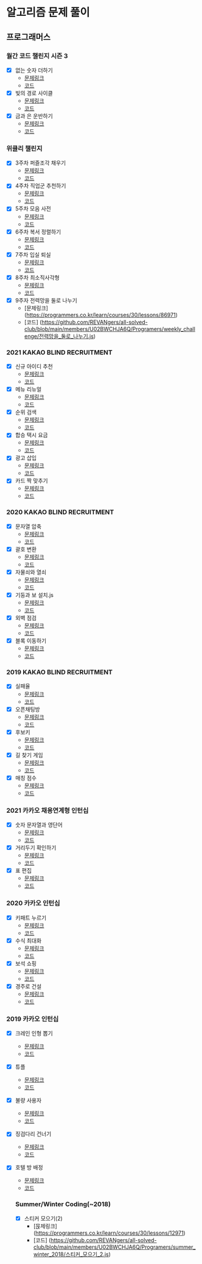 # 알고리즘 문제 풀이

## 프로그래머스

### 월간 코드 챌린지 시즌 3

- [x] 없는 숫자 더하기
  - [문제링크](https://programmers.co.kr/learn/courses/30/lessons/86051)
  - [코드](https://github.com/REVANgers/all-solved-club/blob/main/members/U02BWCHJA6Q/Programers/monthly_cahllenge_3/없는_숫자_더하기.js)
- [x] 빛의 경로 사이클
  - [문제링크](https://programmers.co.kr/learn/courses/30/lessons/86052)
  - [코드](https://github.com/REVANgers/all-solved-club/blob/main/members/U02BWCHJA6Q/Programers/monthly_cahllenge_3/빛의_경로_사이클.js)
- [x] 금과 은 운반하기
  - [문제링크](https://programmers.co.kr/learn/courses/30/lessons/86053)
  - [코드](https://github.com/REVANgers/all-solved-club/blob/main/members/U02BWCHJA6Q/Programers/monthly_cahllenge_3/금과_은_운반하기.js)

### 위클리 챌린지

- [x] 3주차 퍼즐조각 채우기
  - [문제링크](https://programmers.co.kr/learn/courses/30/lessons/84021)
  - [코드](https://github.com/REVANgers/all-solved-club/blob/main/members/U02BWCHJA6Q/Programers/weekly_challenge/퍼즐_조각_채우기.js)
- [x] 4주차 직업군 추천하기
  - [문제링크](https://programmers.co.kr/learn/courses/30/lessons/84325)
  - [코드](https://github.com/REVANgers/all-solved-club/blob/main/members/U02BWCHJA6Q/Programers/weekly_challenge/직업군_추천하기.js)
- [x] 5주차 모음 사전
  - [문제링크](https://programmers.co.kr/learn/courses/30/lessons/84512)
  - [코드](https://github.com/REVANgers/all-solved-club/blob/main/members/U02BWCHJA6Q/Programers/weekly_challenge/모음_사전.js)
- [x] 6주차 복서 정렬하기
  - [문제링크](https://programmers.co.kr/learn/courses/30/lessons/85002)
  - [코드](https://github.com/REVANgers/all-solved-club/blob/main/members/U02BWCHJA6Q/Programers/weekly_challenge/복서_정렬하기.js)
- [x] 7주차 입실 퇴실
  - [문제링크](https://programmers.co.kr/learn/courses/30/lessons/86048)
  - [코드](https://github.com/REVANgers/all-solved-club/blob/main/members/U02BWCHJA6Q/Programers/weekly_challenge/입실_퇴실.js)
- [x] 8주차 최소직사각형
  - [문제링크](https://programmers.co.kr/learn/courses/30/lessons/86491)
  - [코드](https://github.com/REVANgers/all-solved-club/blob/main/members/U02BWCHJA6Q/Programers/weekly_challenge/최소직사각형.js)
- [x] 9주자 전력망을 둘로 나누기
  - [문제링크] (https://programmers.co.kr/learn/courses/30/lessons/86971)
  - [코드] (https://github.com/REVANgers/all-solved-club/blob/main/members/U02BWCHJA6Q/Programers/weekly_challenge/전력망을_둘로_나누기.js)

### 2021 KAKAO BLIND RECRUITMENT

- [x] 신규 아이디 추천
  - [문제링크](https://programmers.co.kr/learn/courses/30/lessons/72410)
  - [코드](https://github.com/REVANgers/all-solved-club/blob/main/members/U02BWCHJA6Q/Programers/kakao_2021/신규_아이디_추천.js)
- [x] 메뉴 리뉴얼
  - [문제링크](https://programmers.co.kr/learn/courses/30/lessons/72411)
  - [코드](https://github.com/REVANgers/all-solved-club/blob/main/members/U02BWCHJA6Q/Programers/kakao_2021/메뉴_리뉴얼.js)
- [x] 순위 검색
  - [문제링크](https://programmers.co.kr/learn/courses/30/lessons/72412)
  - [코드](https://github.com/REVANgers/all-solved-club/blob/main/members/U02BWCHJA6Q/Programers/kakao_2021/순위_검색.js)
- [x] 합승 택시 요금
  - [문제링크](https://programmers.co.kr/learn/courses/30/lessons/72413)
  - [코드](https://github.com/REVANgers/all-solved-club/blob/main/members/U02BWCHJA6Q/Programers/kakao_2021/합승_택시_요금.js)
- [x] 광고 삽입
  - [문제링크](https://www.welcomekakao.com/learn/courses/30/lessons/72414)
  - [코드](https://github.com/REVANgers/all-solved-club/blob/main/members/U02BWCHJA6Q/Programers/kakao_2021/광고_삽입.js)
- [x] 카드 짝 맞추기
  - [문제링크](https://www.welcomekakao.com/learn/courses/30/lessons/72415)
  - [코드](https://github.com/REVANgers/all-solved-club/blob/main/members/U02BWCHJA6Q/Programers/kakao_2021/카드_짝_맞추기.js)

### 2020 KAKAO BLIND RECRUITMENT

- [x] 문자열 압축
  - [문제링크](https://www.welcomekakao.com/learn/courses/30/lessons/60057)
  - [코드](https://github.com/REVANgers/all-solved-club/blob/main/members/U02BWCHJA6Q/Programers/kakao_2020/문자열_압축.js)
- [x] 괄호 변환
  - [문제링크](https://www.welcomekakao.com/learn/courses/30/lessons/60058)
  - [코드](https://github.com/REVANgers/all-solved-club/blob/main/members/U02BWCHJA6Q/Programers/kakao_2020/괄호_변환.js)
- [x] 자물쇠와 열쇠
  - [문제링크](https://www.welcomekakao.com/learn/courses/30/lessons/60059)
  - [코드](https://github.com/REVANgers/all-solved-club/blob/main/members/U02BWCHJA6Q/Programers/kakao_2020/자물쇠와_열쇠.js)
- [x] 기둥과 보 설치.js
  - [문제링크](https://programmers.co.kr/learn/courses/30/lessons/60061)
  - [코드](https://github.com/REVANgers/all-solved-club/blob/main/members/U02BWCHJA6Q/Programers/kakao_2020/기둥과_보_설치.js)
- [x] 외벽 점검
  - [문제링크](https://programmers.co.kr/learn/courses/30/lessons/60062)
  - [코드](https://github.com/REVANgers/all-solved-club/blob/main/members/U02BWCHJA6Q/Programers/kakao_2020/외벽_점검.js)
- [x] 블록 이동하기
  - [문제링크](https://programmers.co.kr/learn/courses/30/lessons/60063)
  - [코드](https://github.com/REVANgers/all-solved-club/blob/main/members/U02BWCHJA6Q/Programers/kakao_2020/블록_이동하기.js)

### 2019 KAKAO BLIND RECRUITMENT

- [x] 실패율
  - [문제링크](https://programmers.co.kr/learn/courses/30/lessons/42889)
  - [코드](https://github.com/REVANgers/all-solved-club/blob/main/members/U02BWCHJA6Q/Programers/kakao_2019/실패율.js)
- [x] 오픈채팅방
  - [문제링크](https://programmers.co.kr/learn/courses/30/lessons/42888)
  - [코드](https://github.com/REVANgers/all-solved-club/blob/main/members/U02BWCHJA6Q/Programers/kakao_2019/오픈채팅방.js)
- [x] 후보키
  - [문제링크](https://programmers.co.kr/learn/courses/30/lessons/42890)
  - [코드](https://github.com/REVANgers/all-solved-club/blob/main/members/U02BWCHJA6Q/Programers/kakao_2019/후보키.js)
- [x] 길 찾기 게임
  - [문제링크](https://programmers.co.kr/learn/courses/30/lessons/42892)
  - [코드](https://github.com/REVANgers/all-solved-club/blob/main/members/U02BWCHJA6Q/Programers/kakao_2019/길_찾기_게임.js)
- [x] 매칭 점수
  - [문제링크](https://programmers.co.kr/learn/courses/30/lessons/42893)
  - [코드](https://github.com/REVANgers/all-solved-club/blob/main/members/U02BWCHJA6Q/Programers/kakao_2019/매칭_점수.js)

### 2021 카카오 채용연계형 인턴십

- [x] 숫자 문자열과 영단어
  - [문제링크](https://programmers.co.kr/learn/courses/30/lessons/81301)
  - [코드](https://github.com/REVANgers/all-solved-club/blob/main/members/U02BWCHJA6Q/Programers/kakao_internship_2021/숫자_문자열과_영단어.js)
- [x] 거리두기 확인하기
  - [문제링크](https://programmers.co.kr/learn/courses/30/lessons/81302)
  - [코드](https://github.com/REVANgers/all-solved-club/blob/main/members/U02BWCHJA6Q/Programers/kakao_internship_2021/거리두기_확인하기.js)
- [x] 표 편집
  - [문제링크](https://programmers.co.kr/learn/courses/30/lessons/81303)
  - [코드](https://github.com/REVANgers/all-solved-club/blob/main/members/U02BWCHJA6Q/Programers/kakao_internship_2021/표_편집.js)

### 2020 카카오 인턴십

- [x] 키패트 누르기
  - [문제링크](https://programmers.co.kr/learn/courses/30/lessons/67256)
  - [코드](https://github.com/REVANgers/all-solved-club/blob/main/members/U02BWCHJA6Q/Programers/kakao_internship_2020/키패드_누르기.js)
- [x] 수식 최대화
  - [문제링크](https://programmers.co.kr/learn/courses/30/lessons/67257)
  - [코드](https://github.com/REVANgers/all-solved-club/blob/main/members/U02BWCHJA6Q/Programers/kakao_internship_2020/수식_최대화.js)
- [x] 보석 쇼핑
  - [문제링크](https://programmers.co.kr/learn/courses/30/lessons/67258)
  - [코드](https://github.com/REVANgers/all-solved-club/blob/main/members/U02BWCHJA6Q/Programers/kakao_internship_2020/보석_쇼핑.js)
- [x] 경주로 건설
  - [문제링크](https://programmers.co.kr/learn/courses/30/lessons/67259)
  - [코드](https://github.com/REVANgers/all-solved-club/blob/main/members/U02BWCHJA6Q/Programers/kakao_internship_2020/경주로_건설.js)

### 2019 카카오 인턴십

- [x] 크레인 인형 뽑기
  - [문제링크](https://programmers.co.kr/learn/courses/30/lessons/64061)
  - [코드](https://github.com/REVANgers/all-solved-club/blob/main/members/U02BWCHJA6Q/Programers/kakao_internship_2019/크레인_인형_뽑기.js)
- [x] 튜플
  - [문제링크](https://programmers.co.kr/learn/courses/30/lessons/64065)
  - [코드](https://github.com/REVANgers/all-solved-club/blob/main/members/U02BWCHJA6Q/Programers/kakao_internship_2019/튜플.js)
- [x] 불량 사용자
  - [문제링크](https://programmers.co.kr/learn/courses/30/lessons/64064)
  - [코드](https://github.com/REVANgers/all-solved-club/blob/main/members/U02BWCHJA6Q/Programers/kakao_internship_2019/불량_사용자.js)
- [x] 징검다리 건너기
  - [문제링크](https://programmers.co.kr/learn/courses/30/lessons/64062)
  - [코드](https://github.com/REVANgers/all-solved-club/blob/main/members/U02BWCHJA6Q/Programers/kakao_internship_2019/징검다리_건너기.js)
- [x] 호텔 방 배정

  - [문제링크](https://programmers.co.kr/learn/courses/30/lessons/64063)
  - [코드](https://github.com/REVANgers/all-solved-club/blob/main/members/U02BWCHJA6Q/Programers/kakao_internship_2019/호텔_방_배정.js)

  ### Summer/Winter Coding(~2018)

  - [x] 스티커 모으기(2)
    - [묹제링크] (https://programmers.co.kr/learn/courses/30/lessons/12971)
    - [코드] (https://github.com/REVANgers/all-solved-club/blob/main/members/U02BWCHJA6Q/Programers/summer_winter_2018/스티커_모으기_2.js)
